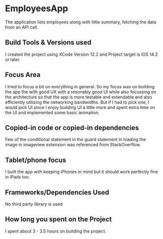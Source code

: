 # EmployeesApp
The application lists employees along with little summary, fetching the data from an API call. 

## Build Tools & Versions used 
I created the project using XCode Version 12.2 and Project target is iOS 14.2 or later.

## Focus Area
I tried to focus a bit on everything in general. So my focus was on building the app the with good UX with a resonably good UI while also focussing on the architecture so that the app is more testable and extendable and also efficiently utilizing the networking bandwidths. But if I had to pick one, I would pick UI since I enjoy building UI a little more and spent extra time on the UI and implemented some basic animation.

## Copied-in code or copied-in dependencies
Few of the conditional statement in the guard statement in loading the image in imageview extension was referenced from StackOverflow.

## Tablet/phone focus
I built the app with keeping iPhones in mind but it should work perfectly fine in iPads too.

## Frameworks/Dependencies Used
No third party library is used

## How long you spent on the Project
I spent about 3 - 3.5 hours on building the project.
